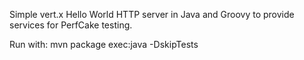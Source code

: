 Simple vert.x Hello World HTTP server in Java and Groovy to provide services for PerfCake testing.

Run with: mvn package exec:java -DskipTests